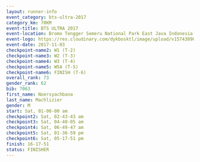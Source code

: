 ```yaml
---
layout: runner-info 
event_category: bts-ultra-2017 
category_km: 70KM 
event-title: BTS ULTRA 2017 
event-location: Bromo Tengger Semeru National Park East Java Indonesia 
event-logo: https://res.cloudinary.com/dykbosktl/image/upload/v1574389068/Logo/btsultra-profilpic_qfpjxb.png 
event-date: 2017-11-03 
checkpoint-name2: W1 (T-2) 
checkpoint-name3: W2 (T-3) 
checkpoint-name4: W3 (T-4) 
checkpoint-name5: W5A (T-5) 
checkpoint-name6: FINISH (T-6) 
overall_rank: 73
gender_rank: 62
bib: 7063
first_name: Noersyachbana
last_name: Machlizier
gender: M
start: Sat, 01-00-00 am
checkpoint2: Sat, 02-43-43 am
checkpoint3: Sat, 04-40-05 am
checkpoint4: Sat, 06-49-47 am
checkpoint5: Sat, 01-36-59 pm
checkpoint6: Sat, 05-17-51 pm
finish: 16-17-51
status: FINISHER
---
```


